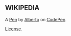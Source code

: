 WIKIPEDIA
---------


A [Pen](https://codepen.io/albertoprieto/pen/gOLXNpK) by [Alberto](https://codepen.io/albertoprieto) on [CodePen](https://codepen.io).

[License](https://codepen.io/albertoprieto/pen/gOLXNpK/license).